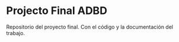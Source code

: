 # Projecto Final ADBD
Repositorio del proyecto final. Con el código y la documentación del trabajo.

